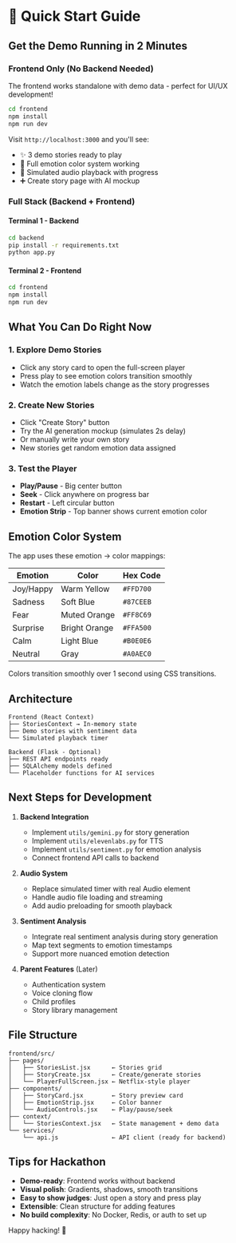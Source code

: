 # 🚀 Quick Start Guide

## Get the Demo Running in 2 Minutes

### Frontend Only (No Backend Needed)

The frontend works standalone with demo data - perfect for UI/UX development!

```bash
cd frontend
npm install
npm run dev
```

Visit `http://localhost:3000` and you'll see:
- ✨ 3 demo stories ready to play
- 🎨 Full emotion color system working
- 🎵 Simulated audio playback with progress
- ➕ Create story page with AI mockup

### Full Stack (Backend + Frontend)

#### Terminal 1 - Backend
```bash
cd backend
pip install -r requirements.txt
python app.py
```

#### Terminal 2 - Frontend
```bash
cd frontend
npm install
npm run dev
```

## What You Can Do Right Now

### 1. Explore Demo Stories
- Click any story card to open the full-screen player
- Press play to see emotion colors transition smoothly
- Watch the emotion labels change as the story progresses

### 2. Create New Stories
- Click "Create Story" button
- Try the AI generation mockup (simulates 2s delay)
- Or manually write your own story
- New stories get random emotion data assigned

### 3. Test the Player
- **Play/Pause** - Big center button
- **Seek** - Click anywhere on progress bar
- **Restart** - Left circular button
- **Emotion Strip** - Top banner shows current emotion color

## Emotion Color System

The app uses these emotion → color mappings:

| Emotion | Color | Hex Code |
|---------|-------|----------|
| Joy/Happy | Warm Yellow | `#FFD700` |
| Sadness | Soft Blue | `#87CEEB` |
| Fear | Muted Orange | `#FF8C69` |
| Surprise | Bright Orange | `#FFA500` |
| Calm | Light Blue | `#B0E0E6` |
| Neutral | Gray | `#A0AEC0` |

Colors transition smoothly over 1 second using CSS transitions.

## Architecture

```
Frontend (React Context)
├── StoriesContext → In-memory state
├── Demo stories with sentiment data
└── Simulated playback timer

Backend (Flask - Optional)
├── REST API endpoints ready
├── SQLAlchemy models defined
└── Placeholder functions for AI services
```

## Next Steps for Development

1. **Backend Integration**
   - Implement `utils/gemini.py` for story generation
   - Implement `utils/elevenlabs.py` for TTS
   - Implement `utils/sentiment.py` for emotion analysis
   - Connect frontend API calls to backend

2. **Audio System**
   - Replace simulated timer with real Audio element
   - Handle audio file loading and streaming
   - Add audio preloading for smooth playback

3. **Sentiment Analysis**
   - Integrate real sentiment analysis during story generation
   - Map text segments to emotion timestamps
   - Support more nuanced emotion detection

4. **Parent Features** (Later)
   - Authentication system
   - Voice cloning flow
   - Child profiles
   - Story library management

## File Structure

```
frontend/src/
├── pages/
│   ├── StoriesList.jsx      ← Stories grid
│   ├── StoryCreate.jsx      ← Create/generate stories
│   └── PlayerFullScreen.jsx ← Netflix-style player
├── components/
│   ├── StoryCard.jsx        ← Story preview card
│   ├── EmotionStrip.jsx     ← Color banner
│   └── AudioControls.jsx    ← Play/pause/seek
├── context/
│   └── StoriesContext.jsx   ← State management + demo data
└── services/
    └── api.js               ← API client (ready for backend)
```

## Tips for Hackathon

- **Demo-ready**: Frontend works without backend
- **Visual polish**: Gradients, shadows, smooth transitions
- **Easy to show judges**: Just open a story and press play
- **Extensible**: Clean structure for adding features
- **No build complexity**: No Docker, Redis, or auth to set up

Happy hacking! 🎉


